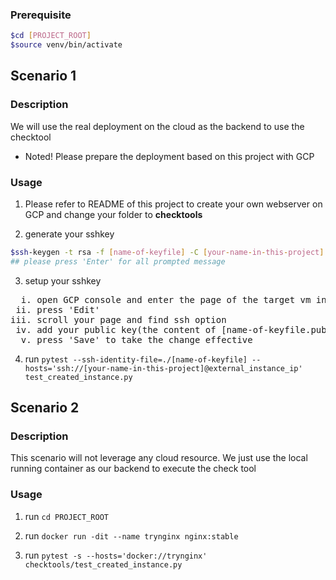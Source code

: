 ### Prerequisite

```bash
$cd [PROJECT_ROOT]
$source venv/bin/activate
```

## Scenario 1

### Description

We will use the real deployment on the cloud as the backend to use the checktool

* Noted! Please prepare the deployment based on this project with GCP

### Usage

1. Please refer to README of this project to create your own webserver on GCP and change your folder to **checktools**

2. generate your sshkey

```bash
$ssh-keygen -t rsa -f [name-of-keyfile] -C [your-name-in-this-project]
## please press 'Enter' for all prompted message

```

3. setup your sshkey

<pre>
  i. open GCP console and enter the page of the target vm instance
 ii. press 'Edit'
iii. scroll your page and find ssh option
 iv. add your public key(the content of [name-of-keyfile.pub])
  v. press 'Save' to take the change effective
</pre>

4. run `pytest --ssh-identity-file=./[name-of-keyfile] --hosts='ssh://[your-name-in-this-project]@external_instance_ip' test_created_instance.py`

## Scenario 2

### Description

This scenario will not leverage any cloud resource. We just use the local running container as our backend to execute the check tool

### Usage

1. run `cd PROJECT_ROOT`

2. run `docker run -dit --name trynginx nginx:stable`

3. run `pytest -s --hosts='docker://trynginx' checktools/test_created_instance.py`



